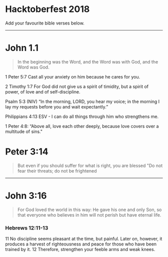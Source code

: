# Hacktoberfest 2018 

Add your favourite bible verses below.

----

# John 1.1
>In the beginning was the Word, and the Word was with God, and the Word was God.

1 Peter 5:7 Cast all your anxiety on him because he cares for you.

2 Timothy 1:7 For God did not give us a spirit of timidity, but a spirit of power, of love and of self-discipline.

Psalm 5:3 (NIV) “In the morning, LORD, you hear my voice; in the morning I lay my requests before you and wait expectantly.”


Philippians 4:13 ESV - I can do all things through him who strengthens me.

1 Peter 4:8: “Above all, love each other deeply, because love covers over a multitude of sins."

# Peter 3:14
>But even if you should suffer for what is right, you are blessed "Do not fear their threats; do not be frightened
----

# John 3:16
>For God loved the world in this way: He gave his one and only Son, so that everyone who believes in him will not perish but have eternal life.

### Hebrews 12:11-13

11 No discipline seems pleasant at the time, but painful. Later on, however, it produces a harvest of righteousness and peace for those who have been trained by it. 12 Therefore, strengthen your feeble arms and weak knees. 

